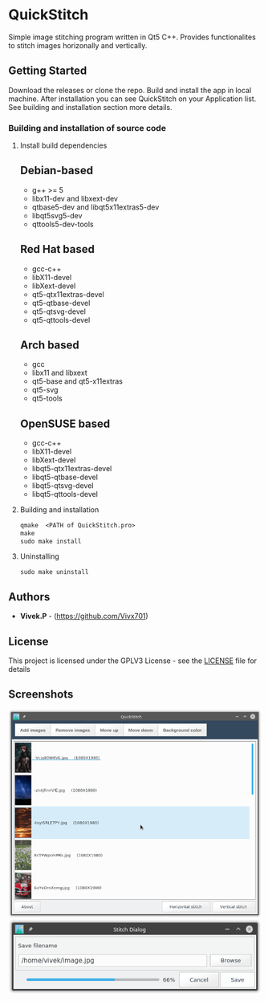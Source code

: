 # QuickStitch
Simple image stitching program written in Qt5 C++.
Provides functionalites to stitch images horizonally and vertically.


## Getting Started
Download the releases or clone the repo. Build and install the app in local machine.
After installation you can see QuickStitch  on your Application list.
See building and installation section more details.


### Building and installation of source code

1. Install build dependencies
     
    Debian-based
    -------------

    * g++ >= 5
    * libx11-dev and libxext-dev
    * qtbase5-dev and libqt5x11extras5-dev
    * libqt5svg5-dev 
    * qttools5-dev-tools

    Red Hat based
    --------------
    * gcc-c++
    * libX11-devel
    * libXext-devel
    * qt5-qtx11extras-devel
    * qt5-qtbase-devel
    * qt5-qtsvg-devel
    * qt5-qttools-devel

    Arch based
    ------------
    * gcc 
    * libx11 and libxext
    * qt5-base and qt5-x11extras
    * qt5-svg 
    * qt5-tools

    OpenSUSE based
    ---------------
    * gcc-c++
    * libX11-devel
    * libXext-devel
    * libqt5-qtx11extras-devel
    * libqt5-qtbase-devel
    * libqt5-qtsvg-devel
    * libqt5-qttools-devel

2. Building and installation
    
    ```
    qmake  <PATH of QuickStitch.pro>
    make 
    sudo make install
    ```

3. Uninstalling

    ```
    sudo make uninstall
    ``` 

## Authors
* **Vivek.P**  - (https://github.com/Vivx701)


## License
This project is licensed under the GPLV3 License - see the [LICENSE](LICENSE) file for details

## Screenshots
![appwindow](screenshots/quickstitch.png?raw=true)
![savescreen](screenshots/savescreen.png?raw=true)